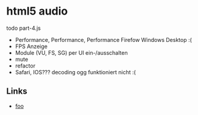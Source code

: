 # html5 audio

todo part-4.js

* Performance, Performance, Performance Firefow Windows Desktop  :(
* FPS Anzeige
* Module (VU, FS, SG) per UI ein-/ausschalten
* mute
* refactor
* Safari, IOS??? decoding ogg funktioniert nicht :(

## Links

* [foo](http://html5audio.test.lederich.de)
